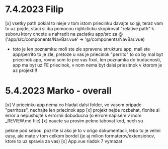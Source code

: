 # 7.4.2023 Filip
[x] vsetky path pokial to nieje v tom istom priecinku davajte so @, teraz vam to uz pojde, staci si iba pomocou rightclicku skopirovat "relative path" k suboru ktory chcete a nahradit na zaciatku app/src za @ ('app/src/components/NavBar.vue' -> '@/components/NavBar.vue)
- toto je len poznamka:
	moli ste zle spravenu strukturu app, mali ste app/perrito to je zle, pretoze u vas je priecinok "perrito" to co by mal byt priecinok app, rovno som to pre vas fixol, len poznamka do buducnosti, app ma byt uz FE priecinok, v nom nema byt dalsi priesitnok v ktorom je az projekt!!!


# 5.4.2023 Marko - overall
[x] V priecinku app nema co hladat dalsi folder, vo vasom pripade "perritoss", nechajte len priecinok app
[x] projekt nejde rozbehat, fixnite si error a nepushujte s errormi dobuducna (o errore napisem v inom _REVIEW.md file)
[x] naucte sa prosim pekne tabovat kod, nech su <div> pekne pod sebou, pozrite si ako je to v origo dokumentacii, lebo to je velmi easy, ale mate v tom celkom bordel (je aj milion formaterov/extensionov, ktore to uz spravia za vas)
[x] App.vue riadok 7 vymazat
